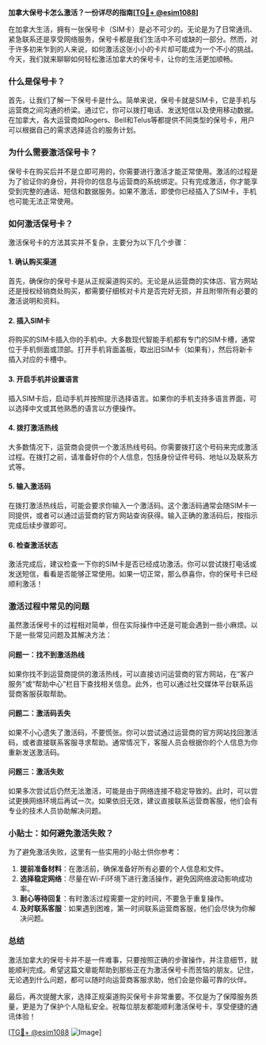 **加拿大保号卡怎么激活？一份详尽的指南[[TG💪+ @esim1088](https://t.me/s/esim1088)]**

在加拿大生活，拥有一张保号卡（SIM卡）是必不可少的。无论是为了日常通讯、紧急联系还是享受网络服务，保号卡都是我们生活中不可或缺的一部分。然而，对于许多初来乍到的人来说，如何激活这张小小的卡片却可能成为一个不小的挑战。今天，我们就来聊聊如何轻松激活加拿大的保号卡，让你的生活更加顺畅。

### 什么是保号卡？

首先，让我们了解一下保号卡是什么。简单来说，保号卡就是SIM卡，它是手机与运营商之间沟通的桥梁。通过它，你可以拨打电话、发送短信以及使用移动数据。在加拿大，各大运营商如Rogers、Bell和Telus等都提供不同类型的保号卡，用户可以根据自己的需求选择适合的服务计划。

### 为什么需要激活保号卡？

保号卡在购买后并不是立即可用的，你需要进行激活才能正常使用。激活的过程是为了验证你的身份，并将你的信息与运营商的系统绑定。只有完成激活，你才能享受到完整的通话、短信和数据服务。如果不激活，即使你已经插入了SIM卡，手机也可能无法正常使用。

### 如何激活保号卡？

激活保号卡的方法其实并不复杂，主要分为以下几个步骤：

#### 1. **确认购买渠道**
   首先，确保你的保号卡是从正规渠道购买的。无论是从运营商的实体店、官方网站还是授权经销商处购买，都需要仔细核对卡片是否完好无损，并且附带所有必要的激活说明和资料。

#### 2. **插入SIM卡**
   将购买的SIM卡插入你的手机中。大多数现代智能手机都有专门的SIM卡槽，通常位于手机侧面或顶部。打开手机背面盖板，取出旧SIM卡（如果有），然后将新卡插入对应的卡槽中。

#### 3. **开启手机并设置语言**
   插入SIM卡后，启动手机并按照提示选择语言。如果你的手机支持多语言界面，可以选择中文或其他熟悉的语言以方便操作。

#### 4. **拨打激活热线**
   大多数情况下，运营商会提供一个激活热线号码。你需要拨打这个号码来完成激活过程。在拨打之前，请准备好你的个人信息，包括身份证件号码、地址以及联系方式等。

#### 5. **输入激活码**
   在拨打激活热线后，可能会要求你输入一个激活码。这个激活码通常会随SIM卡一同提供，或者可以通过运营商的官方网站查询获得。输入正确的激活码后，按指示完成后续步骤即可。

#### 6. **检查激活状态**
   激活完成后，建议检查一下你的SIM卡是否已经成功激活。你可以尝试拨打电话或发送短信，看看是否能够正常使用。如果一切正常，那么恭喜你，你的保号卡已经顺利激活！

### 激活过程中常见的问题

虽然激活保号卡的过程相对简单，但在实际操作中还是可能会遇到一些小麻烦。以下是一些常见问题及其解决方法：

#### 问题一：找不到激活热线
   如果你找不到运营商提供的激活热线，可以直接访问运营商的官方网站，在“客户服务”或“帮助中心”栏目下查找相关信息。此外，也可以通过社交媒体平台联系运营商客服获取帮助。

#### 问题二：激活码丢失
   如果不小心遗失了激活码，不要慌张。你可以尝试通过运营商的官方网站找回激活码，或者直接联系客服寻求帮助。通常情况下，客服人员会根据你的个人信息为你重新发送激活码。

#### 问题三：激活失败
   如果多次尝试后仍然无法激活，可能是由于网络连接不稳定导致的。此时，可以尝试更换网络环境后再试一次。如果依旧无效，建议直接联系运营商客服，他们会有专业的技术人员协助解决问题。

### 小贴士：如何避免激活失败？

为了避免激活失败，这里有一些实用的小贴士供你参考：

1. **提前准备材料**：在激活前，确保准备好所有必要的个人信息和文件。
2. **选择稳定网络**：尽量在Wi-Fi环境下进行激活操作，避免因网络波动影响成功率。
3. **耐心等待回复**：有时激活过程需要一定的时间，不要急于重复操作。
4. **及时联系客服**：如果遇到困难，第一时间联系运营商客服，他们会尽快为你解决问题。

### 总结

激活加拿大的保号卡并不是一件难事，只要按照正确的步骤操作，并注意细节，就能顺利完成。希望这篇文章能帮助到那些正在为激活保号卡而苦恼的朋友。记住，无论遇到什么问题，都可以随时向运营商客服求助，他们会是你最可靠的伙伴。

最后，再次提醒大家，选择正规渠道购买保号卡非常重要。不仅是为了保障服务质量，更是为了保护个人隐私安全。祝每位朋友都能顺利激活保号卡，享受便捷的通讯体验！

[[TG💪+ @esim1088](https://t.me/s/esim1088) ![Image](https://i.postimg.cc/4NQfJmqS/Snipaste-2025-05-13-00-14-12.png)]